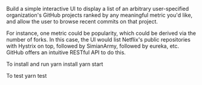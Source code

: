 Build a simple interactive UI to display a list of an arbitrary user-specified organization's GitHub projects ranked by any meaningful metric you'd like, and allow the user to browse recent commits on that project. 

 For instance, one metric could be popularity, which could be derived via the number of forks. In this case, the UI would list Netflix's public repositories with Hystrix on top, followed by SimianArmy, followed by eureka, etc. GitHub offers an intuitive RESTful API to do this.

 To install and run
 yarn install
 yarn start

 To test
 yarn test
